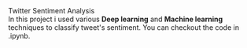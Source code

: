 <html>
<head>Twitter Sentiment Analysis</head>
<body>
<br>
In this project i used various  <b>Deep learning</b> and <b>Machine learning</b> techniques to classify tweet's sentiment.
You can checkout the code in .ipynb.
</body>
</html>
